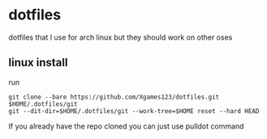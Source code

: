 # dotfiles
dotfiles that I use for arch linux but they should work on other oses


## linux install
run
```
git clone --bare https://github.com/Xgames123/dotfiles.git $HOME/.dotfiles/git
git --dit-dir=$HOME/.dotfiles/git --work-tree=$HOME reset --hard HEAD
```

If you already have the repo cloned you can just use pulldot command
